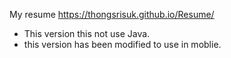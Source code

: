 My resume https://thongsrisuk.github.io/Resume/
- This version this not use Java. 
- this version has been modified to use in moblie.

